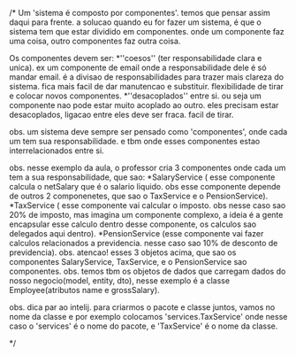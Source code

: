 /*
Um 'sistema é composto por componentes'. temos que pensar assim daqui para frente.
a solucao quando eu for fazer um sistema, é que o sistema tem que estar dividido em componentes.
onde um componente faz uma coisa, outro componentes faz outra coisa.

Os componentes devem ser:
*''coesos'' (ter responsabilidade clara e unica). ex um componente de email onde a responsabilidade dele é só mandar email. é a divisao de
responsabilidades para trazer mais clareza do sistema. fica mais facil de dar manutencao e substituir. flexibilidade de tirar e colocar novos componentes.
*''desacoplados'' entre si. ou seja um componente nao pode estar muito acoplado ao outro. eles precisam estar desacoplados, ligacao entre eles
deve ser fraca. facil de tirar.

obs. um sistema deve sempre ser pensado como 'componentes', onde cada um tem sua responsabilidade. e tbm onde esses componentes estao interrelacionados entre si.

obs. nesse exemplo da aula, o professor cria 3 componentes onde cada um tem a sua responsabilidade, que sao:
*SalaryService ( esse componente calcula o netSalary que é o salario liquido. obs esse componente depende de outros 2 componenetes,
que sao o TaxService e o PensionService).
*TaxService ( esse componente vai calcular o imposto. obs nesse caso sao 20% de imposto, mas imagina um componente complexo, a ideia é
a gente encapsular esse calculo dentro desse componente, os calculos sao delegados aqui dentro).
*PensionService (esse componente vai fazer calculos relacionados a previdencia. nesse caso sao 10% de desconto de previdencia).
obs. atencao! esses 3 objetos acima, que sao os componentes SalaryService, TaxService, e o PensionService sao componentes.
obs. temos tbm os objetos de dados que carregam dados do nosso negocio(model, entity, dto), nesse exemplo é a classe Employee(atributos name e grossSalary).

obs. dica par ao intelij. para criarmos o pacote e classe juntos, vamos no nome da classe e por exemplo colocamos 'services.TaxService' onde
nesse caso o 'services' é o nome do pacote, e 'TaxService' é o nome da classe.





*/